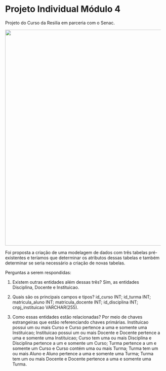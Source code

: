 # Projeto Individual Módulo 4
Projeto do Curso da Resilia em parceria com o Senac.

<div align="center">
<img src="https://user-images.githubusercontent.com/113534686/217533640-ed4a91ab-47b6-49ed-a043-3bf445450788.png" width="700px"/>
</div>

Foi proposta a criação de uma modelagem de dados com três tabelas pré-existentes e teríamos que determinar os atributos dessas tabelas e também determinar se seria necessário a criação de novas tabelas.

Perguntas a serem respondidas:

1. Existem outras entidades além dessas três?
Sim, as entidades Disciplina, Docente e Instituicao.

2. Quais são os principais campos e tipos?
id_curso INT;
id_turma INT;
matricula_aluno INT;
matricula_docente INT;
id_disciplina INT;
cnpj_instituicao VARCHAR(255).

3. Como essas entidades estão relacionadas?
Por meio de chaves estrangeiras que estão referenciando chaves primárias.
Instituicao possui um ou mais Curso e Curso pertence a uma e somente uma Instituicao;
Instituicao possui um ou mais Docente e Docente pertence a uma e somente uma Instituicao;
Curso tem uma ou mais Disciplina e Disciplina pertence a um e somente um Curso;
Turma pertence a um e somente um Curso e Curso contém uma ou mais Turma;
Turma tem um ou mais Aluno e Aluno pertence a uma e somente uma Turma;
Turma tem um ou mais Docente e Docente pertence a uma e somente uma Turma.
